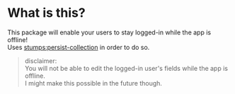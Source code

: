 # What is this?
This package will enable your users to stay logged-in while the app is offline!  
Uses [stumps:persist-collection](https://atmospherejs.com/stumps/persist-collection) in order to do so.
> disclaimer:  
You will not be able to edit the logged-in user's fields while the app is offline.  
I might make this possible in the future though.
